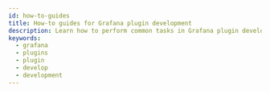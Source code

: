 ```yaml
---
id: how-to-guides
title: How-to guides for Grafana plugin development
description: Learn how to perform common tasks in Grafana plugin development.
keywords:
  - grafana
  - plugins
  - plugin
  - develop
  - development
---
```


<DocLinkList />
